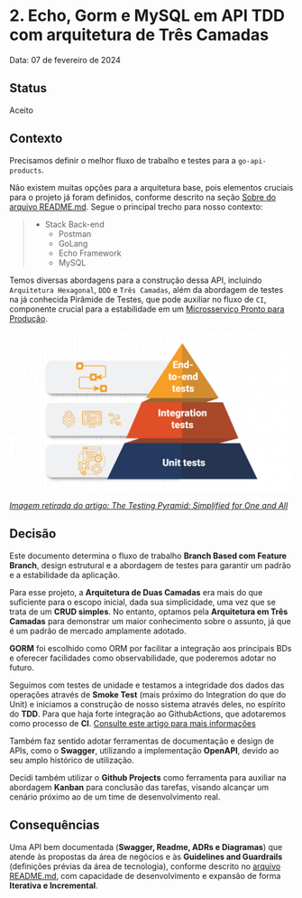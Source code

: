 # 2. Echo, Gorm e MySQL em API TDD com arquitetura de Três Camadas

Data: 07 de fevereiro de 2024

## Status

Aceito

## Contexto

Precisamos definir o melhor fluxo de trabalho e testes para a `go-api-products`.

Não existem muitas opções para a arquitetura base, pois elementos cruciais para o projeto já foram definidos, conforme descrito na seção [Sobre do arquivo README.md](../../../README.md). Segue o principal trecho para nosso contexto:

>
> - Stack Back-end
>   - Postman
>   - GoLang
>   - Echo Framework
>   - MySQL
>

Temos diversas abordagens para a construção dessa API, incluindo `Arquitetura Hexagonal`, `DDD` e `Três Camadas`, além da abordagem de testes na já conhecida Pirâmide de Testes, que pode auxiliar no fluxo de `CI`, componente crucial para a estabilidade em um [Microsserviço Pronto para Produção](https://www.amazon.com.br/Microsservi%C3%A7os-Prontos-Para-Produ%C3%A7%C3%A3o-Padronizados/dp/8575226215).

<img src="../../assets/images/layout/graphics/test_pyramid.jpg">

_[Imagem retirada do artigo: The Testing Pyramid: Simplified for One and All](https://www.headspin.io/blog/the-testing-pyramid-simplified-for-one-and-all)_

## Decisão

Este documento determina o fluxo de trabalho __Branch Based com Feature Branch__, design estrutural e a abordagem de testes para garantir um padrão e a estabilidade da aplicação.

Para esse projeto, a __Arquitetura de Duas Camadas__ era mais do que suficiente para o escopo inicial, dada sua simplicidade, uma vez que se trata de um __CRUD simples__. No entanto, optamos pela __Arquitetura em Três Camadas__ para demonstrar um maior conhecimento sobre o assunto, já que é um padrão de mercado amplamente adotado.

__GORM__ foi escolhido como ORM por facilitar a integração aos principais BDs e oferecer facilidades como observabilidade, que poderemos adotar no futuro.

Seguimos com testes de unidade e testamos a integridade dos dados das operações através de __Smoke Test__ (mais próximo do Integration do que do Unit) e iniciamos a construção de nosso sistema através deles, no espírito do __TDD__. Para que haja forte integração ao GithubActions, que adotaremos como processo de __CI__. [Consulte este artigo para mais informações](https://novateus.com/blog/8-functional-testing-types-explained-with-examples/)

Também faz sentido adotar ferramentas de documentação e design de APIs, como o __Swagger__, utilizando a implementação __OpenAPI__, devido ao seu amplo histórico de utilização.

Decidi também utilizar o __Github Projects__ como ferramenta para auxiliar na abordagem __Kanban__ para conclusão das tarefas, visando alcançar um cenário próximo ao de um time de desenvolvimento real.

## Consequências

Uma API bem documentada (__Swagger, Readme, ADRs e Diagramas__) que atende às propostas da área de negócios e às __Guidelines and Guardrails__ (definições prévias da área de tecnologia), conforme descrito no [arquivo README.md](../../../README.md), com capacidade de desenvolvimento e expansão de forma __Iterativa e Incremental__.